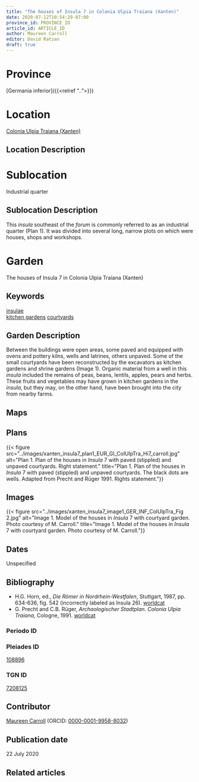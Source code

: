 ```yaml
---
title: "The houses of Insula 7 in Colonia Ulpia Traiana (Xanten)"
date: 2020-07-12T10:54:29-07:00
province_id: PROVINCE_ID
article_id: ARTICLE_ID
author: Maureen Carroll
editor: David Ratzan
draft: true
---
```


# Province
[Germania inferior]({{<relref "..">}})

# Location
[Colonia Ulpia Traiana (Xanten)](https://pleiades.stoa.org/places/108896)

## Location Description

<!-- LEAVE THIS BLANK FOR NOW -->

# Sublocation
Industrial quarter

## Sublocation Description
This *insula* southeast of the *forum* is commonly referred to as an industrial quarter (Plan 1). It was divided into several long, narrow plots on which were houses, shops and workshops.  

# Garden
The houses of Insula 7 in Colonia Ulpia Traiana (Xanten)

## Keywords
[insulae](http://vocab.getty.edu/page/aat/300000325)  
[kitchen gardens](http://vocab.getty.edu/page/aat/300008110)
[courtyards](http://vocab.getty.edu/page/aat/300004095)

## Garden Description
Between the buildings were open areas, some paved and equipped with ovens and pottery kilns, wells and latrines, others unpaved. Some of the small courtyards have been reconstructed by the excavators as kitchen gardens and shrine gardens (Image 1). Organic material from a well in this *insula* included the remains of peas, beans, lentils, apples, pears and herbs.  These fruits and vegetables may have grown in kitchen gardens in the *insula*, but they may, on the other hand, have been brought into the city from nearby farms.

## Maps

<!--
{{< figure src="IMG_URL" alt="ALT_TEXT" title="CAPTION" >}}
-->

## Plans
{{< figure src="../images/xanten_insula7_plan1_EUR_GI_ColUlpTra_Hi7_carroll.jpg" alt="Plan 1. Plan of the houses in *Insula* 7 with paved (stippled) and unpaved courtyards. Right statement." title="Plan 1. Plan of the houses in *Insula* 7 with paved (stippled) and unpaved courtyards. The black dots are wells. Adapted from Precht and Rüger 1991. Rights statement."}}

## Images
{{< figure src="../images/xanten_insula7_image1_GER_INF_ColUlpTra_Fig 2.jpg" alt="Image 1. Model of the houses in *Insula* 7 with courtyard garden. Photo courtesy of M. Carroll." title="Image 1. Model of the houses in *Insula* 7 with courtyard garden. Photo courtesy of M. Carroll."}}

## Dates
Unspecified

## Bibliography
- H.G. Horn, ed., *Die Römer in Nordrhein-Westfalen*, Stuttgart, 1987, pp. 634-636, fig. 542 (incorrectly labeled as Insula 26). [worldcat](http://www.worldcat.org/oclc/462024461)
- G. Precht and C.B. Rüger, *Archaologischer Stadtplan. Colonia Ulpia Traiana*, Cologne, 1991. [worldcat](http://www.worldcat.org/oclc/28844426)

### Periodo ID

<!-- [PERIODO_ID](https://pleiades.stoa.org/places/PLEIADES_ID) -->

### Pleiades ID
[108896](https://pleiades.stoa.org/places/108896)

### TGN ID
[7208125](http://vocab.getty.edu/page/tgn/7208125)

## Contributor
[Maureen Carroll](link) (ORCID: [0000-0001-9958-8032](https://orcid.org/0000-0001-9958-8032))  

## Publication date
22 July 2020

## Related articles

<!-- Links to other related articles. Leave blank for now -->
